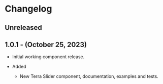 # Changelog

## Unreleased

## 1.0.1 - (October 25, 2023)

* Initial working component release.
  
* Added
  * New Terra Slider component, documentation, examples and tests. 
